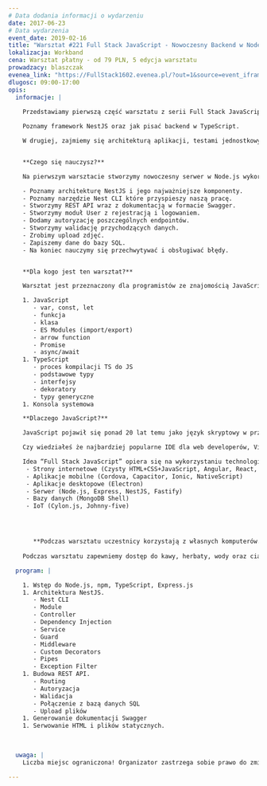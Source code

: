 ```yaml
---
# Data dodania informacji o wydarzeniu
date: 2017-06-23
# Data wydarzenia
event_date: 2019-02-16
title: "Warsztat #221 Full Stack JavaScript - Nowoczesny Backend w Node.js i TypeScript cz.1"
lokalizacja: Workband
cena: Warsztat płatny - od 79 PLN, 5 edycja warsztatu
prowadzacy: blaszczak
evenea_link: "https://FullStack1602.evenea.pl/?out=1&source=event_iframe"
dlugosc: 09:00-17:00
opis:
  informacje: |
    
    Przedstawiamy pierwszą część warsztatu z serii Full Stack JavaScript, w którym zapoznamy się serwerowym wykorzystaniem JavaScript.

    Poznamy framework NestJS oraz jak pisać backend w TypeScript.

    W drugiej, zajmiemy się architekturą aplikacji, testami jednostkowymi, testami e2e, infrastrukturą i deploymentem aplikacji napisanych w Node.js.


    **Czego się nauczysz?**

    Na pierwszym warsztacie stworzymy nowoczesny serwer w Node.js wykorzystując framework NestJS. Będziemy pisali w TypeScript gdyż pozwala on nam na zastosowanie najnowszej wersji ECMAScript, a statyczne typowanie pomoże nam w utrzymaniu aplikacji na wysokim poziomie niezawodności i przejrzystości kodu.

    - Poznamy architekturę NestJS i jego najważniejsze komponenty.
    - Poznamy narzędzie Nest CLI które przyspieszy naszą pracę.
    - Stworzymy REST API wraz z dokumentacją w formacie Swagger.
    - Stworzymy moduł User z rejestracją i logowaniem.
    - Dodamy autoryzację poszczególnych endpointów.
    - Stworzymy walidację przychodzących danych.
    - Zrobimy upload zdjęć.
    - Zapiszemy dane do bazy SQL.
    - Na koniec nauczymy się przechwytywać i obsługiwać błędy.


    **Dla kogo jest ten warsztat?**

    Warsztat jest przeznaczony dla programistów ze znajomością JavaScript i TypeScript w zakresie podstawowym. Zagadnienia które będą używane ale nie omawiane na warsztacie:

    1. JavaScript
       - var, const, let
       - funkcja
       - klasa
       - ES Modules (import/export)
       - arrow function
       - Promise
       - async/await
    1. TypeScript
       - proces kompilacji TS do JS
       - podstawowe typy
       - interfejsy
       - dekoratory
       - typy generyczne
    1. Konsola systemowa

    **Dlaczego JavaScript?**

    JavaScript pojawił się ponad 20 lat temu jako język skryptowy w przeglądarkach internetowych, czyli po stronie klienta. Później zawitał też po stronie serwera jako Node.js, a dalszy jego rozwój pozwala nam dziś budować aplikacje mobilne, desktopowe, programować bazy danych a nawet roboty.

    Czy wiedziałeś że najbardziej popularne IDE dla web developerów, Visual Studio Code jest napisane w TypeScript HTML i CSS ?

    Idea “Full Stack JavaScript” opiera się na wykorzystaniu technologii webowych, HTML, CSS i JavaScript we wszystkich etapach budowy aplikacji:
     - Strony internetowe (Czysty HTML+CSS+JavaScript, Angular, React, Vue)
     - Aplikacje mobilne (Cordova, Capacitor, Ionic, NativeScript)
     - Aplikacje desktopowe (Electron)
     - Serwer (Node.js, Express, NestJS, Fastify)
     - Bazy danych (MongoDB Shell)
     - IoT (Cylon.js, Johnny-five)




       **Podczas warsztatu uczestnicy korzystają z własnych komputerów.**
    
    Podczas warsztatu zapewniemy dostęp do kawy, herbaty, wody oraz ciastek. W porze obiadowej zapewniamy lunch w formie pizzy.

  program: |

    1. Wstęp do Node.js, npm, TypeScript, Express.js
    1. Architektura NestJS.
       - Nest CLI
       - Module
       - Controller
       - Dependency Injection
       - Service
       - Guard
       - Middleware
       - Custom Decorators
       - Pipes
       - Exception Filter
    1. Budowa REST API.
       - Routing
       - Autoryzacja
       - Walidacja
       - Połączenie z bazą danych SQL
       - Upload plików
    1. Generowanie dokumentacji Swagger
    1. Serwowanie HTML i plików statycznych.
  
    

  uwaga: |
    Liczba miejsc ograniczona! Organizator zastrzega sobie prawo do zmiany lokalizacji wydarzenia oraz jego odwołania w przypadku niezgłoszenia się minimalnej liczby uczestników.

---
```

